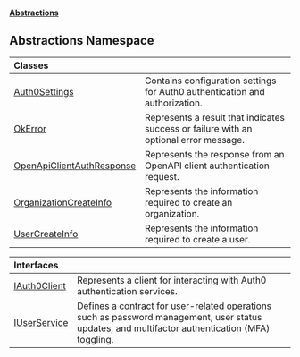 #### [Abstractions](../index.md 'index')

## Abstractions Namespace

| Classes | |
| :--- | :--- |
| [Auth0Settings](Auth0Settings/index.md 'Abstractions\.Auth0Settings') | Contains configuration settings for Auth0 authentication and authorization\. |
| [OkError](OkError/index.md 'Abstractions\.OkError') | Represents a result that indicates success or failure with an optional error message\. |
| [OpenApiClientAuthResponse](OpenApiClientAuthResponse/index.md 'Abstractions\.OpenApiClientAuthResponse') | Represents the response from an OpenAPI client authentication request\. |
| [OrganizationCreateInfo](OrganizationCreateInfo/index.md 'Abstractions\.OrganizationCreateInfo') | Represents the information required to create an organization\. |
| [UserCreateInfo](UserCreateInfo/index.md 'Abstractions\.UserCreateInfo') | Represents the information required to create a user\. |

| Interfaces | |
| :--- | :--- |
| [IAuth0Client](IAuth0Client/index.md 'Abstractions\.IAuth0Client') | Represents a client for interacting with Auth0 authentication services\. |
| [IUserService](IUserService/index.md 'Abstractions\.IUserService') | Defines a contract for user\-related operations such as password management, user status updates, and multifactor authentication \(MFA\) toggling\. |
